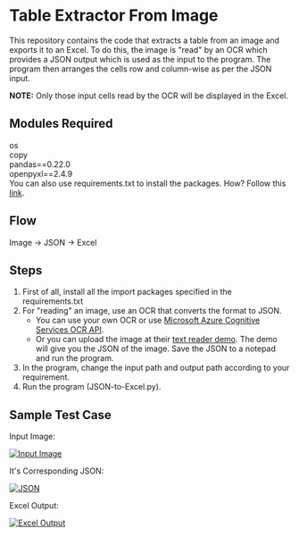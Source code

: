 Table Extractor From Image
==================================
This repository contains the code that extracts a table from an image and exports it to an Excel. To do this, the image is "read" by an OCR which provides a JSON output which is used as the input to the program. The program then arranges the cells row and column-wise as per the JSON input.

<b>NOTE:</b> Only those input cells read by the OCR will be displayed in the Excel.


Modules Required
------------
os<br>
copy<br>
pandas==0.22.0<br>
openpyxl==2.4.9<br>
You can also use requirements.txt to install the packages. How? Follow this [link].

Flow
------------
Image -> JSON -> Excel

Steps
------------
1. First of all, install all the import packages specified in the requirements.txt
2. For "reading" an image, use an OCR that converts the format to JSON. 
    -    You can use your own OCR or use [Microsoft Azure Cognitive Services OCR API].
    -    Or you can upload the image at their [text reader demo]. The demo will give you the JSON of the image. Save the JSON to a notepad and run the program.
3. In the program, change the input path and output path according to your requirement.
4. Run the program (JSON-to-Excel.py).
    
Sample Test Case
------------    

Input Image:

[![Input Image](https://s33.postimg.cc/8eridq8in/Testcase4.png)](https://postimg.cc/image/hmjquffkr/)

It's Corresponding JSON:

[![JSON](https://s33.postimg.cc/hmjqunksf/Capture.png)](https://postimg.cc/image/naq1ljp4r/)

Excel Output:

[![Excel Output](https://s33.postimg.cc/dq6eyqke7/Testcase4_Excel.png)](https://postimg.cc/image/hmjquq5dn/)
    
[Microsoft Azure Cognitive Services OCR API]: https://azure.microsoft.com/en-in/services/cognitive-services/computer-vision/
[text reader demo]: https://azure.microsoft.com/en-in/services/cognitive-services/computer-vision/#text
[link]: https://stackoverflow.com/questions/7225900/how-to-install-packages-using-pip-according-to-the-requirements-txt-file-from-a
